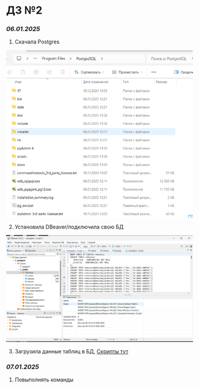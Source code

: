 # ДЗ №2
### *06.01.2025*
1. Скачала Postgres

![img](https://github.com/Olysechka02/Data-Learn/blob/main/DE-101/Module2/%D0%92%D0%BB%D0%BE%D0%B6%D0%B5%D0%BD%D0%B8%D1%8F/%D0%91%D0%94.png)

2. Установила DBeaver/подключила свою БД

![img](https://github.com/Olysechka02/Data-Learn/blob/main/DE-101/Module2/%D0%92%D0%BB%D0%BE%D0%B6%D0%B5%D0%BD%D0%B8%D1%8F/%D0%BA%D0%BB%D0%B8%D0%B5%D0%BD%D1%82%20%D0%91%D0%94.png)

3. Загрузила данные таблиц в БД, [Скрипты тут](https://github.com/Olysechka02/Data-Learn/tree/main/DE-101/Module2/%D0%A1%D0%BA%D1%80%D0%B8%D0%BF%D1%82%D1%8B%20%D0%B4%D0%BB%D1%8F%20%D0%B7%D0%B0%D0%B3%D1%80%D1%83%D0%B7%D0%BA%D0%B8%20%D0%B4%D0%B0%D0%BD%D0%BD%D1%8B%D1%85%20%D0%B2%20%D0%91%D0%94)


### *07.01.2025*
1. Повыполнять команды 
